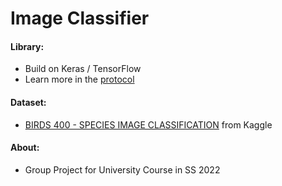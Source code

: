 # Image Classifier
#### Library:
- Build on Keras / TensorFlow
- Learn more in the [protocol](./PROTOCOL.md)

#### Dataset:
- [BIRDS 400 - SPECIES IMAGE CLASSIFICATION](https://www.kaggle.com/datasets/gpiosenka/100-bird-species?select=birds+latin+names.csv) from Kaggle

#### About:
- Group Project for University Course in SS 2022
